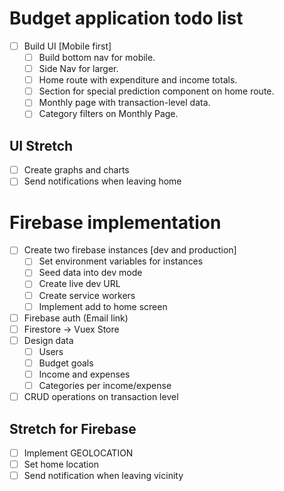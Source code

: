 # Budget application todo list

- [ ] Build UI [Mobile first]
    - [ ] Build bottom nav for mobile.
    - [ ] Side Nav for larger.
    - [ ] Home route with expenditure and income totals.
    - [ ] Section for special prediction component on home route.
    - [ ] Monthly page with transaction-level data.
    - [ ] Category filters on Monthly Page.
## UI Stretch
- [ ] Create graphs and charts
- [ ] Send notifications when leaving home

# Firebase implementation
- [ ] Create two firebase instances [dev and production]
    - [ ] Set environment variables for instances
    - [ ] Seed data into dev mode
    - [ ] Create live dev URL
    - [ ] Create service workers
    - [ ] Implement add to home screen

- [ ] Firebase auth (Email link)
- [ ] Firestore -> Vuex Store
- [ ] Design data
    - [ ] Users
    - [ ] Budget goals
    - [ ] Income and expenses
    - [ ] Categories per income/expense
- [ ] CRUD operations on transaction level

## Stretch for Firebase
- [ ] Implement GEOLOCATION
- [ ] Set home location
- [ ] Send notification when leaving vicinity